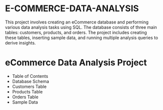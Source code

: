 # E-COMMERCE-DATA-ANALYSIS
This project involves creating an eCommerce database and performing various data analysis tasks using SQL. The database consists of three main tables: customers, products, and orders. The project includes creating these tables, inserting sample data, and running multiple analysis queries to derive insights.
# eCommerce Data Analysis Project
- Table of Contents
- Database Schema
- Customers Table
- Products Table
- Orders Table
- Sample Data
